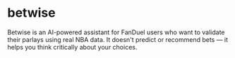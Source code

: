 # betwise
Betwise is an AI-powered assistant for FanDuel users who want to validate their parlays using real NBA data. It doesn't predict or recommend bets — it helps you think critically about your choices.

